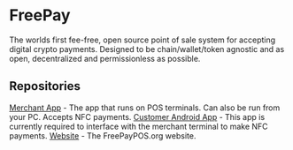 # FreePay

The worlds first fee-free, open source point of sale system for accepting digital crypto payments. Designed to be chain/wallet/token agnostic and as open, decentralized and permissionless as possible. 

## Repositories

[Merchant App](https://github.com/FreePayPOS/merchant-app) - The app that runs on POS terminals. Can also be run from your PC. Accepts NFC payments. 
[Customer Android App](https://github.com/FreePayPOS/customer-android-app) - This app is currently required to interface with the merchant terminal to make NFC payments. 
[Website](https://github.com/FreePayPOS/website) - The FreePayPOS.org website. 